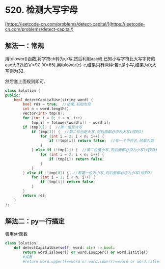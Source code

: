 # 520. 检测大写字母

[https://leetcode-cn.com/problems/detect-capital/](https://leetcode-cn.com/problems/detect-capital/)

## 解法一：常规

用tolower\(\)函数,将字符ch转为小写,然后利用asc码,已知小写字符比大写字符的asc大32\(如’a’=97, ‘A’=65\),用tolower\(c\)-c,结果只有两种:若c是小写,结果为0;大写则为32.

然后套上面规则即可.

```cpp
class Solution {
public:
    bool detectCapitalUse(string word) {
        bool res = true;  //结果,初始为真
        int n = word.length();
        vector<int> tmp(n);
        for (int i = 0; i < n; i++) 
            tmp[i] = tolower(word[i]) - word[i];
        if (tmp[0]) {  //第一位是大写
            if (tmp[1]) {  //第二位也是大写,则后面都必须为大写(规则1)
                for (int i = 2; i < n; i++) {
                    if (!tmp[i]) return false;  //有一个不符合,结果为假
                }
            } else if (!tmp[1]) {  //第二位值小写,则后面都必须为小写(规则3)
                for (int i = 2; i < n; i++) {
                    if (tmp[i]) return false;
                }
            }
        } else if (!tmp[0]) {  //若第一位为小写,则后面都必须为小写(规则2)
            for (int i = 1; i < n; i++) {
                if (tmp[i]) return false;
            }
        }
        return res;
    }
};
```

## 解法二：py一行搞定

善用str函数

```python
class Solution:
    def detectCapitalUse(self, word: str) -> bool:
        return word.islower() or word.isupper() or word.istitle()
        #或者
        #return word.upper()==word or word.lower()==word or word.title()==word
```

